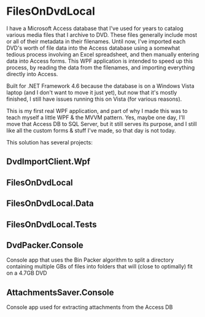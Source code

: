 # FilesOnDvdLocal
I have a Microsoft Access database that I've used for years to catalog various media files that I archive to DVD. These files generally include most or all of their metadata in their filenames. Until now, I've imported each DVD's worth of file data into the Access database using a somewhat tedious process involving an Excel spreadsheet, and then manually entering data into Access forms. This WPF application is intended to speed up this process, by reading the data from the filenames, and importing everything directly into Access.

Built for .NET Framework 4.6 because the database is on a Windows Vista laptop (and I don't want to move it just yet), but now that it's mostly finished, I still have issues running this on Vista (for various reasons).

This is my first real WPF application, and part of why I made this was to teach myself a little WPF & the MVVM pattern. Yes, maybe one day, I'll move that Access DB to SQL Server, but it still serves its purpose, and I still like all the custom forms & stuff I've made, so that day is not today.

This solution has several projects:
## DvdImportClient.Wpf
## FilesOnDvdLocal
## FilesOnDvdLocal.Data
## FilesOnDvdLocal.Tests
## DvdPacker.Console
Console app that uses the Bin Packer algorithm to split a directory containing multiple GBs of files into folders that will (close to optimally) fit on a 4.7GB DVD
## AttachmentsSaver.Console
Console app used for extracting attachments from the Access DB
